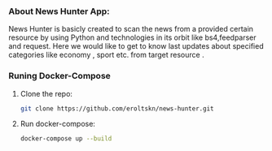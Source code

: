 
### About News Hunter App:
News Hunter is basicly created to scan the news from a provided certain resource by using Python and  technologies in its orbit like bs4,feedparser and request.
Here we would like to get to know last updates about specified categories like economy , sport etc. from target resource .    


### Runing Docker-Compose

1. Clone the repo:
    ```bash
    git clone https://github.com/eroltskn/news-hunter.git
    ```

1. Run docker-compose:
    ```bash
    docker-compose up --build
    ```
